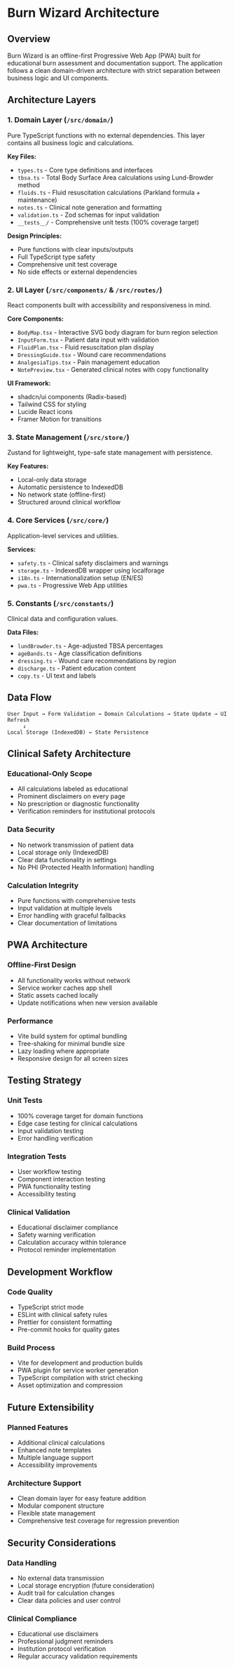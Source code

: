 # Burn Wizard Architecture

## Overview

Burn Wizard is an offline-first Progressive Web App (PWA) built for educational burn assessment and documentation support. The application follows a clean domain-driven architecture with strict separation between business logic and UI components.

## Architecture Layers

### 1. Domain Layer (`/src/domain/`)
Pure TypeScript functions with no external dependencies. This layer contains all business logic and calculations.

**Key Files:**
- `types.ts` - Core type definitions and interfaces
- `tbsa.ts` - Total Body Surface Area calculations using Lund-Browder method
- `fluids.ts` - Fluid resuscitation calculations (Parkland formula + maintenance)
- `notes.ts` - Clinical note generation and formatting
- `validation.ts` - Zod schemas for input validation
- `__tests__/` - Comprehensive unit tests (100% coverage target)

**Design Principles:**
- Pure functions with clear inputs/outputs
- Full TypeScript type safety
- Comprehensive unit test coverage
- No side effects or external dependencies

### 2. UI Layer (`/src/components/` & `/src/routes/`)
React components built with accessibility and responsiveness in mind.

**Core Components:**
- `BodyMap.tsx` - Interactive SVG body diagram for burn region selection
- `InputForm.tsx` - Patient data input with validation
- `FluidPlan.tsx` - Fluid resuscitation plan display
- `DressingGuide.tsx` - Wound care recommendations
- `AnalgesiaTips.tsx` - Pain management education
- `NotePreview.tsx` - Generated clinical notes with copy functionality

**UI Framework:**
- shadcn/ui components (Radix-based)
- Tailwind CSS for styling
- Lucide React icons
- Framer Motion for transitions

### 3. State Management (`/src/store/`)
Zustand for lightweight, type-safe state management with persistence.

**Key Features:**
- Local-only data storage
- Automatic persistence to IndexedDB
- No network state (offline-first)
- Structured around clinical workflow

### 4. Core Services (`/src/core/`)
Application-level services and utilities.

**Services:**
- `safety.ts` - Clinical safety disclaimers and warnings
- `storage.ts` - IndexedDB wrapper using localforage
- `i18n.ts` - Internationalization setup (EN/ES)
- `pwa.ts` - Progressive Web App utilities

### 5. Constants (`/src/constants/`)
Clinical data and configuration values.

**Data Files:**
- `lundBrowder.ts` - Age-adjusted TBSA percentages
- `ageBands.ts` - Age classification definitions
- `dressing.ts` - Wound care recommendations by region
- `discharge.ts` - Patient education content
- `copy.ts` - UI text and labels

## Data Flow

```
User Input → Form Validation → Domain Calculations → State Update → UI Refresh
     ↓
Local Storage (IndexedDB) ← State Persistence
```

## Clinical Safety Architecture

### Educational-Only Scope
- All calculations labeled as educational
- Prominent disclaimers on every page
- No prescription or diagnostic functionality
- Verification reminders for institutional protocols

### Data Security
- No network transmission of patient data
- Local storage only (IndexedDB)
- Clear data functionality in settings
- No PHI (Protected Health Information) handling

### Calculation Integrity
- Pure functions with comprehensive tests
- Input validation at multiple levels
- Error handling with graceful fallbacks
- Clear documentation of limitations

## PWA Architecture

### Offline-First Design
- All functionality works without network
- Service worker caches app shell
- Static assets cached locally
- Update notifications when new version available

### Performance
- Vite build system for optimal bundling
- Tree-shaking for minimal bundle size
- Lazy loading where appropriate
- Responsive design for all screen sizes

## Testing Strategy

### Unit Tests
- 100% coverage target for domain functions
- Edge case testing for clinical calculations
- Input validation testing
- Error handling verification

### Integration Tests
- User workflow testing
- Component interaction testing
- PWA functionality testing
- Accessibility testing

### Clinical Validation
- Educational disclaimer compliance
- Safety warning verification
- Calculation accuracy within tolerance
- Protocol reminder implementation

## Development Workflow

### Code Quality
- TypeScript strict mode
- ESLint with clinical safety rules
- Prettier for consistent formatting
- Pre-commit hooks for quality gates

### Build Process
- Vite for development and production builds
- PWA plugin for service worker generation
- TypeScript compilation with strict checking
- Asset optimization and compression

## Future Extensibility

### Planned Features
- Additional clinical calculations
- Enhanced note templates
- Multiple language support
- Accessibility improvements

### Architecture Support
- Clean domain layer for easy feature addition
- Modular component structure
- Flexible state management
- Comprehensive test coverage for regression prevention

## Security Considerations

### Data Handling
- No external data transmission
- Local storage encryption (future consideration)
- Audit trail for calculation changes
- Clear data policies and user control

### Clinical Compliance
- Educational use disclaimers
- Professional judgment reminders
- Institution protocol verification
- Regular accuracy validation requirements